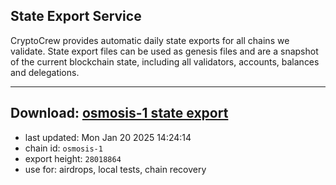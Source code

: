 ## State Export Service
CryptoCrew provides automatic daily state exports for all chains we validate. State export files can be used as genesis files and are a snapshot of the current blockchain state, including all validators, accounts, balances and delegations.

---
**Download: [osmosis-1 state export](https://dl-eu2.ccvalidators.com/SERVICE/osmosis/osmosis-1_export_28018864.json)**
---

- last updated: Mon Jan 20 2025 14:24:14
- chain id: `osmosis-1`
- export height: `28018864`
- use for: airdrops, local tests, chain recovery
